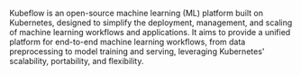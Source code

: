 Kubeflow is an open-source machine learning (ML) platform built on Kubernetes, designed to simplify the deployment, management, and scaling of machine learning workflows and applications. It aims to provide a unified platform for end-to-end machine learning workflows, from data preprocessing to model training and serving, leveraging Kubernetes' scalability, portability, and flexibility.
